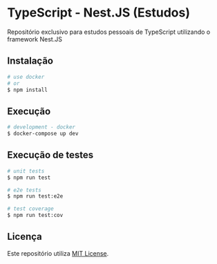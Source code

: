# TypeScript - Nest.JS (Estudos)

Repositório exclusivo para estudos pessoais de TypeScript utilizando o framework Nest.JS

## Instalação

```bash
# use docker
# or
$ npm install
```

## Execução

```bash
# development - docker
$ docker-compose up dev
```

## Execução de testes

```bash
# unit tests
$ npm run test

# e2e tests
$ npm run test:e2e

# test coverage
$ npm run test:cov
```

## Licença

Este repositório utiliza [MIT License](https://docs.nestjs.com/support).
